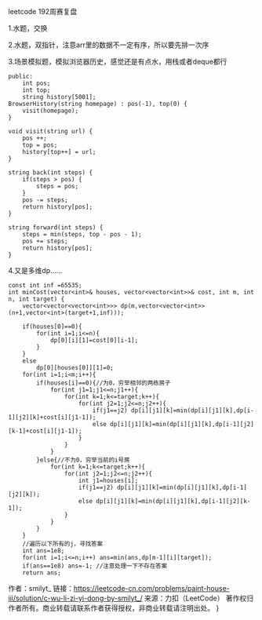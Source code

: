 leetcode 192周赛复盘


1.水题，交换

2.水题，双指针，注意arr里的数据不一定有序，所以要先排一次序

3.场景模拟题，模拟浏览器历史，感觉还是有点水，用栈或者deque都行

    public:
        int pos;
        int top;
        string history[5001];
    BrowserHistory(string homepage) : pos(-1), top(0) {
        visit(homepage);
    }
    
    void visit(string url) {
        pos ++;
        top = pos;
        history[top++] = url;
    }
    
    string back(int steps) {
        if(steps > pos) {
            steps = pos;
        }
        pos -= steps;
        return history[pos];
    }
    
    string forward(int steps) {
        steps = min(steps, top - pos - 1);
        pos += steps;
        return history[pos];
    }


4.又是多维dp……
	
	const int inf =65535;
    int minCost(vector<int>& houses, vector<vector<int>>& cost, int m, int n, int target) {
		vector<vector<vector<int>>> dp(m,vector<vector<int>>(n+1,vector<int>(target+1,inf)));
		
		if(houses[0]==0){
			for(int i=1;i<=n){
				dp[0][i][1]=cost[0][i-1];
			}
		}
		else
			dp[0][houses[0]][1]=0;
		for(int i=1;i<m;i++){
            if(houses[i]==0){//为0，穷举相邻的两栋房子
                for(int j1=1;j1<=n;j1++){
                    for(int k=1;k<=target;k++){
                        for(int j2=1;j2<=n;j2++){
                            if(j1==j2) dp[i][j1][k]=min(dp[i][j1][k],dp[i-1][j2][k]+cost[i][j1-1]);
                            else dp[i][j1][k]=min(dp[i][j1][k],dp[i-1][j2][k-1]+cost[i][j1-1]);
                        }
                    }
                }
            }else{//不为0，穷举当前的i号房
                for(int k=1;k<=target;k++){
                    for(int j2=1;j2<=n;j2++){
                        int j1=houses[i];
                        if(j1==j2) dp[i][j1][k]=min(dp[i][j1][k],dp[i-1][j2][k]);
                        else dp[i][j1][k]=min(dp[i][j1][k],dp[i-1][j2][k-1]);
                    }
                }
            }
        }
        //遍历以下所有的j，寻找答案
        int ans=1e8;
        for(int i=1;i<=n;i++) ans=min(ans,dp[m-1][i][target]);
        if(ans==1e8) ans=-1; //注意处理一下不存在答案
        return ans;

作者：smilyt_
链接：https://leetcode-cn.com/problems/paint-house-iii/solution/c-wu-li-zi-yi-dong-by-smilyt_/
来源：力扣（LeetCode）
著作权归作者所有。商业转载请联系作者获得授权，非商业转载请注明出处。
    }
